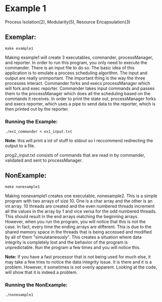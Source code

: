# Example 1 
Process Isolation(2), Modularity(5), Resource Encapsulation(3)

## Exemplar:
    make example1
Making example1 will create 3 executables, commander, processManager, and 
reporter. In order to run this program, you only need to execute the commander. 
There is an input file to do so. The basic idea of this application is to 
emulate a process scheduling algorithm. The input and output are really 
unimportant. The important thing is the way the three processes interact. 
Commander forks and execs processManager which will fork and exec reporter. 
Commander takes input commands and passes them to the processManager which does 
all the scheduling based on the commands it receives. In order to print the 
state out, processManager forks and execs reporter, which uses a pipe to send 
data to the reporter, which is then printed out by the reporter.

### Running the Example:
    ./ex1_commander < ex1_input.txt 

**Note:** this will print a lot of stuff to stdout so I reccommend redirecting 
the output to a file.

prog2_input.txt consists of commands that are read in by commander, validated 
and sent to processManager.

## NonExample:
    make nonexample1
Making nonexample1 creates one executable, nonexample2. This is a simple program 
with two arrays of size 10. One is a char array and the other is an int array. 
10 threads are created and the even numbered threads increment all the values in 
the array by 1 and vice versa for the odd numbered threads. This should result 
in the end arrays matching the beginning arrays. However, when you run the 
program, you will notice that this is not the case. In fact, every time the 
ending arrays are different. This is due to the shared memory space in the 
threads that is being accessed and modified by all of them "simulataneously". 
This creates a situation where data integrity is completely lost and the 
behavior of the program is unpredictable. Run the program a few times and you 
will notice this.

**Note:** If you have a fast processor that is not being used for much else, it 
may take a few tries to notice the data integrity issue. It is there and it is a 
problem. However, it sometimes is not overly apparent. Looking at the code, will 
show that it is indeed a problem.

### Running the NonExample:
    ./nonexample1
